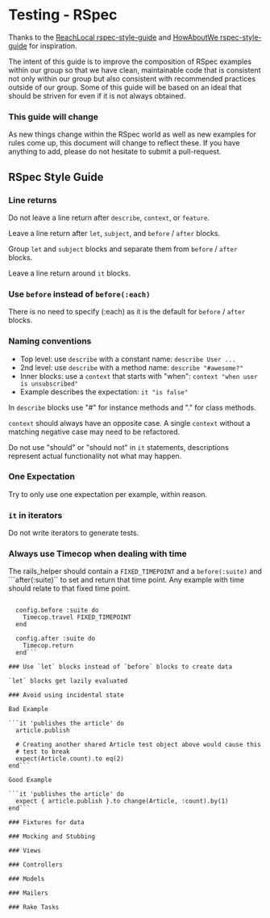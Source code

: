 # Testing - RSpec

Thanks to the 
[ReachLocal rspec-style-guide](https://github.com/reachlocal/rspec-style-guide)
and [HowAboutWe rspec-style-guide](https://github.com/howaboutwe/rspec-style-guide)
 for inspiration.

The intent of this guide is to improve the composition of RSpec examples
within our group so that we have clean, maintainable code that is consistent 
not only within our group but also consistent with recommended practices outside
of our group. Some of this guide will be based on an ideal that should be 
striven for even if it is not always obtained. 

### This guide will change

As new things change within the RSpec world as well as new examples for rules 
come up, this document will change to reflect these. If you have anything to 
add, please do not hesitate to submit a pull-request.

## RSpec Style Guide

### Line returns

Do not leave a line return after `describe`, `context`, or `feature`. 

Leave a line return after `let`, `subject`, and `before` / `after` blocks.

Group `let` and `subject` blocks and separate them from `before` / `after` 
blocks.

Leave a line return around `it` blocks. 

### Use `before` instead of `before(:each)`

There is no need to specify (:each) as it is the default for `before` / `after`
blocks.

### Naming conventions

* Top level: use `describe` with a constant name: ```describe User ...```
* 2nd level: use `describe` with a method name: ```describe "#awesome?"```
* Inner blocks: use a `context` that starts with "when": 
```context "when user is unsubscribed"```
* Example describes the expectation: ```it "is false"```

In `describe` blocks use "#" for instance methods and "." for class methods.

`context` should always have an opposite case. A single `context` without a
matching negative case may need to be refactored.

Do not use "should" or "should not" in `it` statements, descriptions represent
actual functionality not what may happen.

### One Expectation

Try to only use one expectation per example, within reason. 

### `it` in iterators

Do not write iterators to generate tests. 

### Always use Timecop when dealing with time

The rails_helper should contain a ```FIXED_TIMEPOINT``` and a 
```before(:suite)``` and ```after(:suite)`` to set and return that time point. 
Any example with time should relate to that fixed time point.

```FIXED_TIMEPOINT = Time.local(2020, 9, 1, 10, 5, 0)

  config.before :suite do
    Timecop.travel FIXED_TIMEPOINT
  end

  config.after :suite do
    Timecop.return
  end```

### Use `let` blocks instead of `before` blocks to create data

`let` blocks get lazily evaluated

### Avoid using incidental state

Bad Example

```it 'publishes the article' do
  article.publish

  # Creating another shared Article test object above would cause this
  # test to break
  expect(Article.count).to eq(2)
end```

Good Example

```it 'publishes the article' do
  expect { article.publish }.to change(Article, :count).by(1)
end```

### Fixtures for data

### Mocking and Stubbing

### Views

### Controllers

### Models

### Mailers

### Rake Tasks


